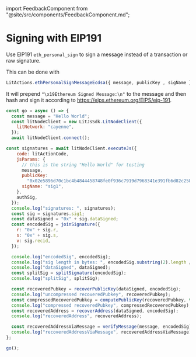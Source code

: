 import FeedbackComponent from "@site/src/components/FeedbackComponent.md";

# Signing with EIP191

Use EIP191 `eth_personal_sign` to sign a message instead of a transaction or raw signature.

This can be done with

```jsx
LitActions.ethPersonalSignMessageEcdsa({ message, publicKey , sigName }); 
```

It will prepend `"\x19Ethereum Signed Message:\n"` to the message and then hash and sign it according to https://eips.ethereum.org/EIPS/eip-191.

```jsx
const go = async () => {
  const message = "Hello World";
  const litNodeClient = new LitJsSdk.LitNodeClient({
    litNetwork: "cayenne",
  });
  await litNodeClient.connect();

const signatures = await litNodeClient.executeJs({
    code: litActionCode,
    jsParams: {
      // this is the string "Hello World" for testing
      message,
      publicKey:
        "0x02e5896d70c1bc4b4844458748fe0f936c7919d7968341e391fb6d82c258192e64",
      sigName: "sig1",
    },
    authSig,
  });
  console.log("signatures: ", signatures);
  const sig = signatures.sig1;
  const dataSigned = "0x" + sig.dataSigned;
  const encodedSig = joinSignature({
    r: "0x" + sig.r,
    s: "0x" + sig.s,
    v: sig.recid,
  });

  console.log("encodedSig", encodedSig);
  console.log("sig length in bytes: ", encodedSig.substring(2).length / 2);
  console.log("dataSigned", dataSigned);
  const splitSig = splitSignature(encodedSig);
  console.log("splitSig", splitSig);

  const recoveredPubkey = recoverPublicKey(dataSigned, encodedSig);
  console.log("uncompressed recoveredPubkey", recoveredPubkey);
  const compressedRecoveredPubkey = computePublicKey(recoveredPubkey, true);
  console.log("compressed recoveredPubkey", compressedRecoveredPubkey);
  const recoveredAddress = recoverAddress(dataSigned, encodedSig);
  console.log("recoveredAddress", recoveredAddress);

  const recoveredAddressViaMessage = verifyMessage(message, encodedSig);
  console.log("recoveredAddressViaMessage", recoveredAddressViaMessage);
};

go();
```

<FeedbackComponent/>
